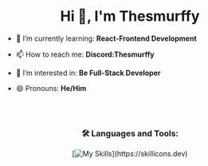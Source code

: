 <h1 align="center">Hi 👋, I'm Thesmurffy</h1>

- 🌱 I’m currently learning: **React-Frontend Development**

- 📫 How to reach me: **Discord:Thesmurffy**

- 👀 I’m interested in: **Be Full-Stack Developer**

- 😄 Pronouns: **He/Him**

<br />


<br />


<h3 align="center">🛠️ Languages and Tools:</h3>
<div display="flex" align="center">

[![My Skills](https://skillicons.dev/icons?i=html,css,figma,netlify,github,vscode,)](https://skillicons.dev)

<br />
